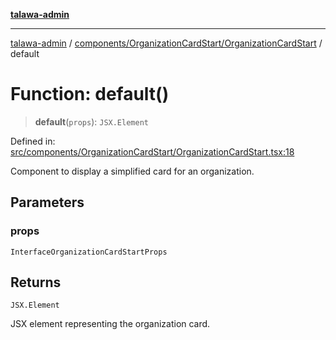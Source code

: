 [**talawa-admin**](../../../../README.md)

***

[talawa-admin](../../../../modules.md) / [components/OrganizationCardStart/OrganizationCardStart](../README.md) / default

# Function: default()

> **default**(`props`): `JSX.Element`

Defined in: [src/components/OrganizationCardStart/OrganizationCardStart.tsx:18](https://github.com/bint-Eve/talawa-admin/blob/e05e1a03180dbbfc7ba850102958ea6b6cd4b01e/src/components/OrganizationCardStart/OrganizationCardStart.tsx#L18)

Component to display a simplified card for an organization.

## Parameters

### props

`InterfaceOrganizationCardStartProps`

## Returns

`JSX.Element`

JSX element representing the organization card.
